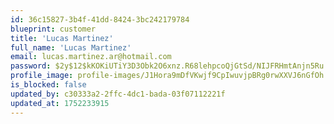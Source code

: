 ```yaml
---
id: 36c15827-3b4f-41dd-8424-3bc242179784
blueprint: customer
title: 'Lucas Martinez'
full_name: 'Lucas Martinez'
email: lucas.martinez.ar@hotmail.com
password: $2y$12$kKOKiUTiY3D3Obk2O6xnz.R68lehpcoQjGtSd/NIJFRHmtAnjn5Ru
profile_image: profile-images/J1Hora9mDfVKwjf9CpIwuvjpBRg0rwXXVJ6nGfOh.jpg
is_blocked: false
updated_by: c30333a2-2ffc-4dc1-bada-03f07112221f
updated_at: 1752233915
---
```

